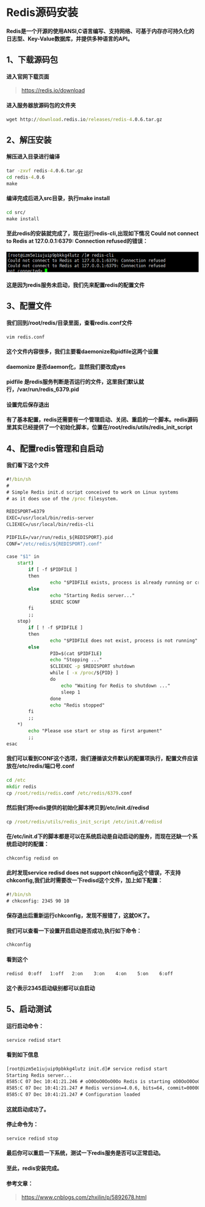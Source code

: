 # Redis源码安装
#### Redis是一个开源的使用ANSI,C语言编写、支持网络、可基于内存亦可持久化的日志型、Key-Value数据库，并提供多种语言的API。
## 1、下载源码包
#### 进入官网下载页面
> https://redis.io/download
#### 进入服务器放源码包的文件夹

```cmd
wget http://download.redis.io/releases/redis-4.0.6.tar.gz
```

## 2、解压安装
#### 解压进入目录进行编译

```cmd
tar -zxvf redis-4.0.6.tar.gz
cd redis-4.0.6
make
```
#### 编译完成后进入src目录，执行make install

```cmd
cd src/
make install
```
#### 至此redis的安装就完成了，现在运行redis-cli,出现如下情况 Could not connect to Redis at 127.0.0.1:6379: Connection refused的错误：
![Could not connect to Redis at 127.0.0.1:6379: Connection refused](./img/redis2.png)
#### 这是因为redis服务未启动，我们先来配置redis的配置文件
## 3、配置文件
#### 我们回到/root/redis/目录里面，查看redis.conf文件
```cmd
vim redis.conf
```
#### 这个文件内容很多，我们主要看daemonize和pidfile这两个设置
#### daemonize 是否daemon化，显然我们要改成yes
#### pidfile 是redis服务判断是否运行的文件，这里我们默认就行，/var/run/redis_6379.pid
#### 设置完后保存退出
#### 有了基本配置，redis还需要有一个管理启动、关闭、重启的一个脚本。redis源码里其实已经提供了一个初始化脚本，位置在/root/redis/utils/redis_init_script
## 4、配置redis管理和自启动
#### 我们看下这个文件
```cmd
#!/bin/sh
#
# Simple Redis init.d script conceived to work on Linux systems
# as it does use of the /proc filesystem.

REDISPORT=6379
EXEC=/usr/local/bin/redis-server
CLIEXEC=/usr/local/bin/redis-cli

PIDFILE=/var/run/redis_${REDISPORT}.pid
CONF="/etc/redis/${REDISPORT}.conf"

case "$1" in
    start)
        if [ -f $PIDFILE ]
        then
                echo "$PIDFILE exists, process is already running or crashed"
        else
                echo "Starting Redis server..."
                $EXEC $CONF
        fi
        ;;
    stop)
        if [ ! -f $PIDFILE ]
        then
                echo "$PIDFILE does not exist, process is not running"
        else
                PID=$(cat $PIDFILE)
                echo "Stopping ..."
                $CLIEXEC -p $REDISPORT shutdown
                while [ -x /proc/${PID} ]
                do
                    echo "Waiting for Redis to shutdown ..."
                    sleep 1
                done
                echo "Redis stopped"
        fi
        ;;
    *)
        echo "Please use start or stop as first argument"
        ;;
esac
```

#### 我们可以看到CONF这个选项，我们遵循该文件默认的配置项执行，配置文件应该放在/etc/redis/端口号.conf
```cmd
cd /etc
mkdir redis
cp /root/redis/redis.conf /etc/redis/6379.conf 
```
#### 然后我们将redis提供的初始化脚本拷贝到/etc/init.d/redisd
```cmd
cp /root/redis/utils/redis_init_script /etc/init.d/redisd 
```
#### 在/etc/init.d下的脚本都是可以在系统启动是自动启动的服务，而现在还缺一个系统启动时的配置：
```cmd
chkconfig redisd on
```
#### 此时发现service redisd does not support chkconfig这个错误，不支持chkconfig,我们此时需要改一下redisd这个文件，加上如下配置：
```cmd
#!/bin/sh
# chkconfig: 2345 90 10 
```
#### 保存退出后重新运行chkconfig，发现不报错了，这就OK了。
#### 我们可以查看一下设置开启启动是否成功,执行如下命令：
```cmd
chkconfig
```
#### 看到这个
```cmd
redisd 	0:off	1:off	2:on	3:on	4:on	5:on	6:off
```
#### 这个表示2345启动级别都可以自启动
## 5、启动测试
#### 运行启动命令：
```cmd
service redisd start
```
#### 看到如下信息
```cmd
[root@izm5e1iujuip9pbkkg4lutz init.d]# service redisd start
Starting Redis server...
8585:C 07 Dec 10:41:21.246 # oO0OoO0OoO0Oo Redis is starting oO0OoO0OoO0Oo
8585:C 07 Dec 10:41:21.247 # Redis version=4.0.6, bits=64, commit=00000000, modified=0, pid=8585, just started
8585:C 07 Dec 10:41:21.247 # Configuration loaded
```
#### 这就启动成功了。
#### 停止命令为：
```cmd
service redisd stop
```
#### 最后你可以重启一下系统，测试一下redis服务是否可以正常启动。
#### 至此，redis安装完成。
#### 参考文章：
> https://www.cnblogs.com/zhxilin/p/5892678.html